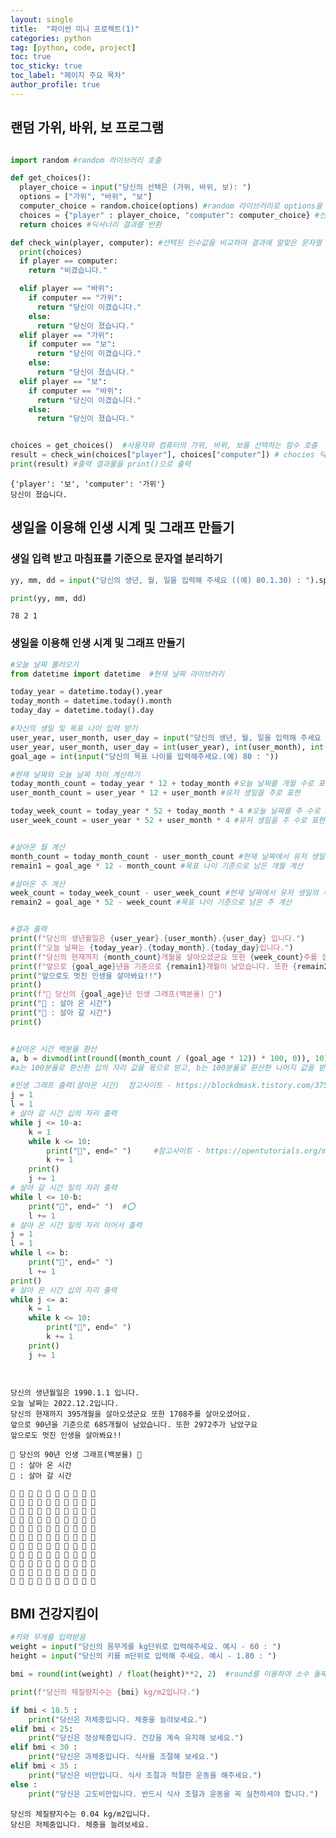 ```yaml
---
layout: single
title:  "파이썬 미니 프로젝트(1)"
categories: python
tag: [python, code, project]
toc: true
toc_sticky: true
toc_label: "페이지 주요 목차"
author_profile: true
---
```


<head>
  <style>
    table.dataframe {
      white-space: normal;
      width: 100%;
      height: 240px;
      display: block;
      overflow: auto;
      font-family: Arial, sans-serif;
      font-size: 0.9rem;
      line-height: 20px;
      text-align: center;
      border: 0px !important;
    }

    table.dataframe th {
      text-align: center;
      font-weight: bold;
      padding: 8px;
    }

    table.dataframe td {
      text-align: center;
      padding: 8px;
    }

    table.dataframe tr:hover {
      background: #b8d1f3; 
    }

    .output_prompt {
      overflow: auto;
      font-size: 0.9rem;
      line-height: 1.45;
      border-radius: 0.3rem;
      -webkit-overflow-scrolling: touch;
      padding: 0.8rem;
      margin-top: 0;
      margin-bottom: 15px;
      font: 1rem Consolas, "Liberation Mono", Menlo, Courier, monospace;
      color: $code-text-color;
      border: solid 1px $border-color;
      border-radius: 0.3rem;
      word-break: normal;
      white-space: pre;
    }

  .dataframe tbody tr th:only-of-type {
      vertical-align: middle;
  }

  .dataframe tbody tr th {
      vertical-align: top;
  }

  .dataframe thead th {
      text-align: center !important;
      padding: 8px;
  }

  .page__content p {
      margin: 0 0 0px !important;
  }

  .page__content p > strong {
    font-size: 0.8rem !important;
  }

  </style>
</head>

## 랜덤 가위, 바위, 보 프로그램



```python

import random #random 라이브러리 호출

def get_choices():
  player_choice = input("당신의 선택은 (가위, 바위, 보): ")
  options = ["가위", "바위", "보"]
  computer_choice = random.choice(options) #random 라이브러리로 options을 무작위 선택
  choices = {"player" : player_choice, "computer": computer_choice} #선태 결과를 딕셔너리 자료형으로 입력
  return choices #딕셔너리 결과를 반환

def check_win(player, computer): #선택된 인수값을 비교하여 결과에 알맞은 문자열 출력
  print(choices)
  if player == computer:
    return "비겼습니다."

  elif player == "바위":
    if computer == "가위":
      return "당신이 이겼습니다."
    else:
      return "당신이 졌습니다."
  elif player == "가위":
    if computer == "보":
      return "당신이 이겼습니다."
    else:
      return "당신이 졌습니다."
  elif player == "보":
    if computer == "바위":
      return "당신이 이겼습니다."
    else:
      return "당신이 졌습니다."


choices = get_choices()  #사용자와 컴퓨터의 가위, 바위, 보를 선택하는 함수 호출
result = check_win(choices["player"], choices["computer"]) # chocies 딕셔너리에 입력된 값을 check_win()함수의 인수로 입력
print(result) #출력 결과물을 print()으로 출력


```

    {'player': '보', 'computer': '가위'}
    당신이 졌습니다.



## 생일을 이용해 인생 시계 및 그래프 만들기

### 생일 입력 받고 마침표를 기준으로 문자열 분리하기


```python
yy, mm, dd = input("당신의 생년, 월, 일을 입력해 주세요 ((예) 80.1.30) : ").split('.')

print(yy, mm, dd)
```

    78 2 1



### 생일을 이용해 인생 시계 및 그래프 만들기


```python
#오늘 날짜 불러오기
from datetime import datetime  #현재 날짜 라이브러리

today_year = datetime.today().year
today_month = datetime.today().month
today_day = datetime.today().day

#자신의 생일 및 목표 나이 입력 받기
user_year, user_month, user_day = input("당신의 생년, 월, 일을 입력해 주세요 ((예) 1980.1.30) : ").split('.')
user_year, user_month, user_day = int(user_year), int(user_month), int(user_day)
goal_age = int(input("당신의 목표 나이를 입력해주세요.(예) 80 : "))

#현재 날짜와 오늘 날짜 차이 계산하기
today_month_count = today_year * 12 + today_month #오늘 날짜를 개월 수로 표현
user_month_count = user_year * 12 + user_month #유저 생일을 주로 표현

today_week_count = today_year * 52 + today_month * 4 #오늘 날짜를 주 수로 표현
user_week_count = user_year * 52 + user_month * 4 #유저 생일을 주 수로 표현


#살아온 월 계산
month_count = today_month_count - user_month_count #현재 날짜에서 유저 생일의 개월 수 차이 계산
remain1 = goal_age * 12 - month_count #목표 나이 기준으로 남은 개월 계산

#살아온 주 계산
week_count = today_week_count - user_week_count #현재 날짜에서 유저 생일의 주 차이 계산
remain2 = goal_age * 52 - week_count #목표 나이 기준으로 남은 주 계산


#결과 출력
print(f"당신의 생년월일은 {user_year}.{user_month}.{user_day} 입니다.")
print(f"오늘 날짜는 {today_year}.{today_month}.{today_day}입니다.")
print(f"당신의 현재까지 {month_count}개월을 살아오셨군요 또한 {week_count}주를 살아오셨어요.")
print(f"앞으로 {goal_age}년을 기준으로 {remain1}개월이 남았습니다. 또한 {remain2}주가 남았구요")
print("앞으로도 멋진 인생을 살아봐요!!")
print()
print(f"🔴 당신의 {goal_age}년 인생 그래프(백분율) 🔵")
print("🔴 : 살아 온 시간")
print("🔵 : 살아 갈 시간")
print()


#살아온 시간 백분율 환산
a, b = divmod(int(round((month_count / (goal_age * 12)) * 100, 0)), 10) #divmod 나눗셈의 몫과 나머지 구하기, 참고사이트 - https://dev-note-97.tistory.com/65
#a는 100분율로 환산환 십의 자리 값을 몫으로 받고, b는 100분율로 환산한 나머지 값을 받음

#인생 그래프 출력(살아온 시간)  참고사이트 - https://blockdmask.tistory.com/375
j = 1
l = 1
# 살아 갈 시간 십의 자리 출력
while j <= 10-a: 
    k = 1
    while k <= 10:
        print("🔵", end=" ")     #참고사이트 - https://opentutorials.org/module/2980/17535
        k += 1
    print()
    j += 1
# 살아 갈 시간 일의 자리 출력
while l <= 10-b:
    print("🔵", end=" ")  #⭕️
    l += 1
# 살아 온 시간 일의 자리 이어서 출력
j = 1
l = 1
while l <= b: 
    print("🔴", end=" ")
    l += 1
print()
# 살아 온 시간 십의 자리 출력
while j <= a: 
    k = 1
    while k <= 10:
        print("🔴", end=" ")
        k += 1
    print()
    j += 1




```

    당신의 생년월일은 1990.1.1 입니다.
    오늘 날짜는 2022.12.2입니다.
    당신의 현재까지 395개월을 살아오셨군요 또한 1708주를 살아오셨어요.
    앞으로 90년을 기준으로 685개월이 남았습니다. 또한 2972주가 남았구요
    앞으로도 멋진 인생을 살아봐요!!
    
    🔴 당신의 90년 인생 그래프(백분율) 🔵
    🔴 : 살아 온 시간
    🔵 : 살아 갈 시간
    
    🔵 🔵 🔵 🔵 🔵 🔵 🔵 🔵 🔵 🔵 
    🔵 🔵 🔵 🔵 🔵 🔵 🔵 🔵 🔵 🔵 
    🔵 🔵 🔵 🔵 🔵 🔵 🔵 🔵 🔵 🔵 
    🔵 🔵 🔵 🔵 🔵 🔵 🔵 🔵 🔵 🔵 
    🔵 🔵 🔵 🔵 🔵 🔵 🔵 🔵 🔵 🔵 
    🔵 🔵 🔵 🔵 🔵 🔵 🔵 🔵 🔵 🔵 
    🔵 🔵 🔵 🔵 🔵 🔵 🔵 🔵 🔵 🔵 
    🔵 🔵 🔵 🔴 🔴 🔴 🔴 🔴 🔴 🔴 
    🔴 🔴 🔴 🔴 🔴 🔴 🔴 🔴 🔴 🔴 
    🔴 🔴 🔴 🔴 🔴 🔴 🔴 🔴 🔴 🔴 
    🔴 🔴 🔴 🔴 🔴 🔴 🔴 🔴 🔴 🔴 


## BMI 건강지킴이


```python
#키와 무게를 입력받음
weight = input("당신의 몸무게를 kg단위로 입력해주세요. 예시 - 60 : ")
height = input("당신의 키를 m단위로 입력해 주세요. 예시 - 1.80 : ")

bmi = round(int(weight) / float(height)**2, 2)  #round를 이용하여 소수 둘째자리 구함.

print(f"당신의 체질량지수는 {bmi} kg/m2입니다.")

if bmi < 18.5 :
    print("당신은 저체중입니다. 체중을 늘려보세요.")
elif bmi < 25:
    print("당신은 정상체중입니다. 건강을 계속 유지해 보세요.")
elif bmi < 30 :
    print("당신은 과체중입니다. 식사를 조절해 보세요.")
elif bmi < 35 :
    print("당신은 비만입니다. 식사 조절과 적절한 운동을 해주세요.")
else :
    print("당신은 고도비만입니다. 반드시 식사 조절과 운동을 꼭 실천하셔야 합니다.")

```

    당신의 체질량지수는 0.04 kg/m2입니다.
    당신은 저체중입니다. 체중을 늘려보세요.

